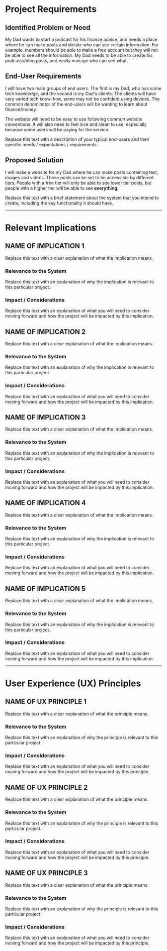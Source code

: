 # Project Requirements

## Identified Problem or Need

My Dad wants to start a podcast for his finance advice, and needs a place where he can make posts and dictate who can see certain information. For example, members should be able to make a free account but they will not be able to see all the information. My Dad needs to be able to create his podcasts/blog posts, and easily manage who can see what.

## End-User Requirements

I will have two main groups of end users. The first is my Dad, who has some tech knowledge, and the second is my Dad's clients. The clients will have very varied tech know-how, some may not be confident using devices. The common denominator of the end-users will be wanting to learn about finance/money.

The website will need to be easy to use following common website conventions. It will also need to feel nice and clean to use, especially because some users will be paying for the service.

Replace this text with a description of your typical end-users and their specific needs / expectations / requirements.


## Proposed Solution

I will make a website for my Dad where he can make posts containing text, images and videos. These posts can be set to be accessible by different tiers. People with a free tier will only be able to see lower tier posts, but people with a higher tier will be able to see **everything**.

Replace this text with a brief statement about the system that you intend to create, including the key functionality it should have.


---

# Relevant Implications

## NAME OF IMPLICATION 1

Replace this text with a clear explanation of what the implication means.

### Relevance to the System

Replace this text with an explanation of why the implication is relevant to this particular project.

### Impact / Considerations

Replace this text with an explanation of what you will need to consider moving forward and how the project will be impacted by this implication.



## NAME OF IMPLICATION 2

Replace this text with a clear explanation of what the implication means.

### Relevance to the System

Replace this text with an explanation of why the implication is relevant to this particular project.

### Impact / Considerations

Replace this text with an explanation of what you will need to consider moving forward and how the project will be impacted by this implication.



## NAME OF IMPLICATION 3

Replace this text with a clear explanation of what the implication means.

### Relevance to the System

Replace this text with an explanation of why the implication is relevant to this particular project.

### Impact / Considerations

Replace this text with an explanation of what you will need to consider moving forward and how the project will be impacted by this implication.



## NAME OF IMPLICATION 4

Replace this text with a clear explanation of what the implication means.

### Relevance to the System

Replace this text with an explanation of why the implication is relevant to this particular project.

### Impact / Considerations

Replace this text with an explanation of what you will need to consider moving forward and how the project will be impacted by this implication.



## NAME OF IMPLICATION 5

Replace this text with a clear explanation of what the implication means.

### Relevance to the System

Replace this text with an explanation of why the implication is relevant to this particular project.

### Impact / Considerations

Replace this text with an explanation of what you will need to consider moving forward and how the project will be impacted by this implication.


---

# User Experience (UX) Principles

## NAME OF UX PRINCIPLE 1

Replace this text with a clear explanation of what the principle means.

### Relevance to the System

Replace this text with an explanation of why the principle is relevant to this particular project.

### Impact / Considerations

Replace this text with an explanation of what you will need to consider moving forward and how the project will be impacted by this principle.


## NAME OF UX PRINCIPLE 2

Replace this text with a clear explanation of what the principle means.

### Relevance to the System

Replace this text with an explanation of why the principle is relevant to this particular project.

### Impact / Considerations

Replace this text with an explanation of what you will need to consider moving forward and how the project will be impacted by this principle.


## NAME OF UX PRINCIPLE 3

Replace this text with a clear explanation of what the principle means.

### Relevance to the System

Replace this text with an explanation of why the principle is relevant to this particular project.

### Impact / Considerations

Replace this text with an explanation of what you will need to consider moving forward and how the project will be impacted by this principle.


